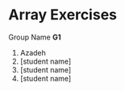 # Array Exercises

Group Name **G1**

1. Azadeh
2. [student name]
3. [student name]
4. [student name]
